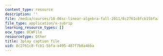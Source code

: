 ```yaml
---
content_type: resource
description: ''
file: /media/courses/18-06sc-linear-algebra-fall-2011/8c2761c8fcb15bfaa495487f7b8a4bba_nHlE7EgJFds.vtt
file_type: application/x-subrip
learning_resource_types: []
ocw_type: OCWFile
resourcetype: Other
title: 3play caption file
uid: 8c2761c8-fcb1-5bfa-a495-487f7b8a4bba
---
```

